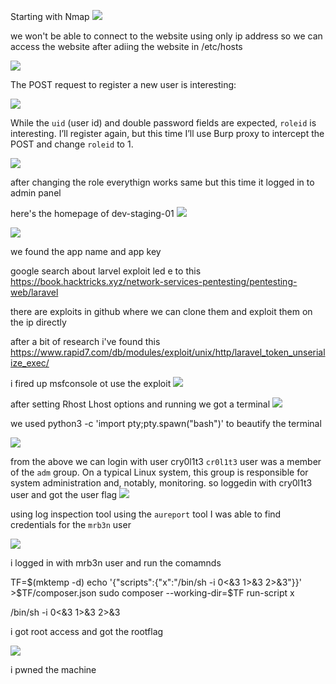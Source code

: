 
Starting with Nmap
![](../../attachments/Pasted%20image%2020240331223815.png)


we won't be able to connect to the website using only ip address so we can access the website after adiing the website in /etc/hosts

![](../../attachments/Pasted%20image%2020240331223953.png)

The POST request to register a new user is interesting:

![](../../attachments/Pasted%20image%2020240331225045.png)


While the `uid` (user id) and double password fields are expected, `roleid` is interesting. I’ll register again, but this time I’ll use Burp proxy to intercept the POST and change `roleid` to 1.

![](../../attachments/Pasted%20image%2020240331225505.png)

after changing the role everythign works same but this time it logged in to admin panel 

here's the homepage of dev-staging-01
![](../../attachments/Pasted%20image%2020240331230121.png)


![](../../attachments/Pasted%20image%2020240331230200.png)

we found the app name and app key 

google search about larvel exploit led e to this
https://book.hacktricks.xyz/network-services-pentesting/pentesting-web/laravel

there are exploits in github where we can clone them and exploit them on the ip directly

after a bit of research i've found this 
https://www.rapid7.com/db/modules/exploit/unix/http/laravel_token_unserialize_exec/

i fired up msfconsole ot use the exploit
![](../../attachments/Pasted%20image%2020240331232245.png)

after setting Rhost Lhost options and running we got a terminal
![](../../attachments/Pasted%20image%2020240331233056.png)

we used python3 -c 'import pty;pty.spawn("bash")' to beautify the terminal 

![](../../attachments/Pasted%20image%2020240331233910.png)

from the above we can login with user cry0l1t3
`cr0l1t3` user was a member of the `adm` group. On a typical Linux system, this group is responsible for system administration and, notably, monitoring.
so loggedin with cry0l1t3 user and got the user flag
![](../../attachments/Pasted%20image%2020240331235258.png)

using log inspection tool using the `aureport` tool I was able to find credentials for the `mrb3n` user

![](../../attachments/Pasted%20image%2020240331234551.png)


i logged in with mrb3n user and run the comamnds

TF=$(mktemp -d)
echo '{"scripts":{"x":"/bin/sh -i 0<&3 1>&3 2>&3"}}' >$TF/composer.json
sudo composer --working-dir=$TF run-script x

/bin/sh -i 0<&3 1>&3 2>&3

i got root access and got the rootflag

![](../../attachments/Pasted%20image%2020240331235459.png)


i pwned the machine 